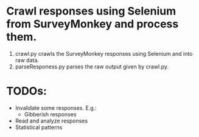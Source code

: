 # Crawl responses using Selenium from SurveyMonkey and process them.

1. crawl.py crawls the SurveyMonkey responses using Selenium and into raw data.
2. parseResponess.py parses the raw output given by crawl.py.

# TODOs:

* Invalidate some responses. E.g.:
    * Gibberish responses
* Read and analyze responses
* Statistical patterns